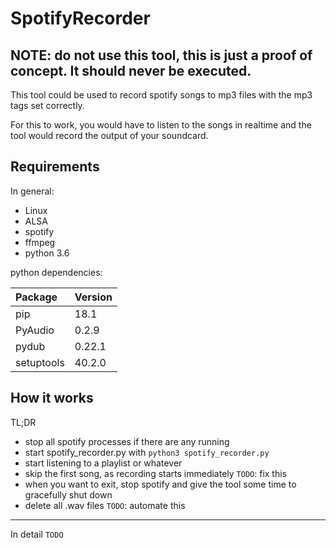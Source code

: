 # SpotifyRecorder
**NOTE:** do not use this tool, this is just a proof of concept. It should never be executed.
---

This tool could be used to record spotify songs to mp3 files with the mp3 tags set correctly.

For this to work, you would have to listen to the songs in realtime and the tool would record the output of your soundcard.

## Requirements
In general:
- Linux
- ALSA
- spotify
- ffmpeg
- python 3.6

python dependencies:

| Package    | Version |
|:-----------|:--------|
| pip        | 18.1    |
| PyAudio    | 0.2.9   |
| pydub      | 0.22.1  |
| setuptools | 40.2.0  |

## How it works
TL;DR
- stop all spotify processes if there are any running
- start spotify\_recorder.py with `python3 spotify_recorder.py`
- start listening to a playlist or whatever
- skip the first song, as recording starts immediately `TODO`: fix this
- when you want to exit, stop spotify and give the tool some time to gracefully shut down
- delete all .wav files `TODO`: automate this
---

In detail
`TODO`
